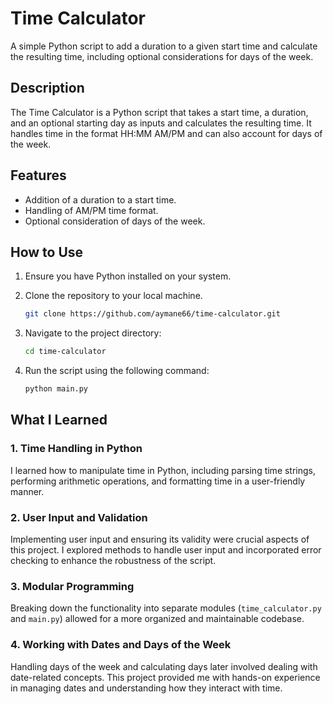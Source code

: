 # Time Calculator

A simple Python script to add a duration to a given start time and calculate the resulting time, including optional considerations for days of the week.


## Description

The Time Calculator is a Python script that takes a start time, a duration, and an optional starting day as inputs and calculates the resulting time. It handles time in the format HH:MM AM/PM and can also account for days of the week.

## Features

- Addition of a duration to a start time.
- Handling of AM/PM time format.
- Optional consideration of days of the week.

## How to Use

1. Ensure you have Python installed on your system.
2. Clone the repository to your local machine.

   ```bash
   git clone https://github.com/aymane66/time-calculator.git

3. Navigate to the project directory:
    ```bash
    cd time-calculator

4. Run the script using the following command:
    ```bash
    python main.py


## What I Learned

### 1. Time Handling in Python
I learned how to manipulate time in Python, including parsing time strings, performing arithmetic operations, and formatting time in a user-friendly manner.

### 2. User Input and Validation
Implementing user input and ensuring its validity were crucial aspects of this project. I explored methods to handle user input and incorporated error checking to enhance the robustness of the script.

### 3. Modular Programming
Breaking down the functionality into separate modules (`time_calculator.py` and `main.py`) allowed for a more organized and maintainable codebase.

### 4. Working with Dates and Days of the Week
Handling days of the week and calculating days later involved dealing with date-related concepts. This project provided me with hands-on experience in managing dates and understanding how they interact with time.
